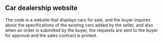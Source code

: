 
## Car dealership website

The code is a website that displays cars for sale, and the buyer inquires about the specifications of the existing cars added by the seller, and also when an order is submitted by the buyer, the requests are sent to the buyer for approval and the sales contract is printed.


